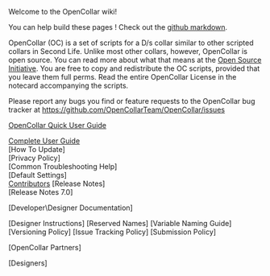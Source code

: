 Welcome to the OpenCollar wiki!

You can help build these pages !  Check out the [github markdown](https://guides.github.com/features/mastering-markdown/).

OpenCollar (OC) is a set of scripts for a D/s collar similar to other scripted collars in Second Life. Unlike most other collars, however, OpenCollar is open source. You can read more about what that means at the [Open Source Initiative](https://opensource.org/osd-annotated). You are free to copy and redistribute the OC scripts, provided that you leave them full perms. Read the entire OpenCollar License in the notecard accompanying the scripts.

Please report any bugs you find or feature requests to the OpenCollar bug tracker at https://github.com/OpenCollarTeam/OpenCollar/issues

[OpenCollar Quick User Guide](https://github.com/OpenCollarTeam/OpenCollar/wiki/OpenCollar-Quick-User-Guide)

[Complete User Guide](https://github.com/OpenCollarTeam/OpenCollar/wiki/Complete-User-Guide)     
[How To Update]   
[Privacy Policy]   
[Common Troubleshooting Help]   
[Default Settings]   
[Contributors](https://github.com/OpenCollarTeam/OpenCollar/wiki/Contributors)
[Release Notes]   
[Release Notes 7.0]   

[Developer\Designer Documentation]

[Designer Instructions]
    [Reserved Names]
    [Variable Naming Guide]
    [Versioning Policy]
    [Issue Tracking Policy]
    [Submission Policy]

[OpenCollar Partners]   
   
[Designers]
